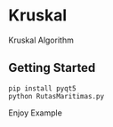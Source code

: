 # Kruskal
Kruskal Algorithm

## Getting Started

```terminal
pip install pyqt5
python RutasMaritimas.py
```

Enjoy Example
